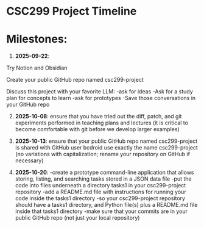 # CSC299 Project Timeline

# Milestones:

1. **2025-09-22**:

Try Notion and Obsidian

Create your public GitHub repo named csc299-project

Discuss this project with your favorite LLM:
-ask for ideas
-Ask for a study plan for concepts to learn
-ask for prototypes
-Save those conversations in your GitHub repo

2. **2025-10-08**: ensure that you have tried out the diff, patch, and git experiments performed in teaching plans and lectures
(it is critical to become comfortable with git before we develop larger examples)

5. **2025-10-13**: ensure that your public GitHub repo named csc299-project is shared with GitHub user bcdroid
use exactly the name csc299-project (no variations with capitalization; rename your repository on GitHub if necessary)

7. **2025-10-20**:
-create a prototype command-line application that allows storing, listing, and searching tasks stored in a JSON data file
-put the code into files underneath a directory tasks1 in your csc299-project repository
-add a README.md file with instructions for running your code inside the tasks1 directory
-so your csc299-project repository should have a tasks1 directory, and Python file(s) plus a README.md file inside that tasks1 directory
-make sure that your commits are in your public GitHub repo (not just your local repository) 
